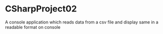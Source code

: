 # CSharpProject02
A console application which reads data from a csv file and display same in a readable format on console
